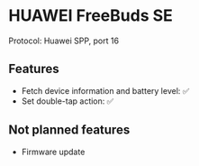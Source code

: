 # HUAWEI FreeBuds SE

Protocol: Huawei SPP, port 16

## Features

- Fetch device information and battery level: ✅
- Set double-tap action: ✅

## Not planned features

- Firmware update
